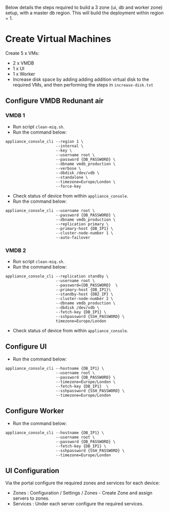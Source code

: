 Below details the steps required to build a 3 zone (ui, db and worker zone) setup, with a master db region.
This will build the deployment within region = 1.


# Create Virtual Machines
Create 5 x VMs:
 * 2 x VMDB
 * 1 x UI
 * 1 x Worker
* Increase disk space by adding adding addition virtual disk to the required VMs, and then performing the steps in `increase-disk.txt`


## Configure VMDB Redunant air
### VMDB 1
* Run script `clean-miq.sh`.
* Run the command below:
```
appliance_console_cli --region 1 \
                      --internal \
                      --key \ 
                      --username root \
                      --password {DB_PASSWORD} \
                      --dbname vmdb_production \
                      --verbose \
                      --dbdisk /dev/vdb \
                      --standalone \
                      --timezone=Europe/London \
                      --force-key
```
* Check status of device from within `appliance_console`.
* Run the command below:
```
appliance_console_cli --username root \
                      --password {DB_PASSWORD} \
                      --dbname vmdb_production \
                      --replication primary \ 
                      --primary-host {DB_IP1} \ 
                      --cluster-node-number 1 \ 
                      --auto-failover
```
### VMDB 2
* Run script `clean-miq.sh`.
* Run the command below:
```
appliance_console_cli --replication standby \
                      --username root \
                      --password={DB_PASSWORD}  \
                      --primary-host {DB_IP1}\
                      --standby-host {DB2_IP} \
                      --cluster-node-number 2 \
                      --dbname vmdb_production \
                      --dbdisk /dev/vdb \
                      --fetch-key {DB_IP1} \
                      --sshpassword {SSH_PASSWORD} \
                      timezone=Europe/London
```
* Check status of device from within `appliance_console`.

## Configure UI
* Run the command below:
```
appliance_console_cli --hostname {DB_IP1} \
                      --username root \
                      --password {DB_PASSWORD} \
                      --timezone=Europe/London \
                      --fetch-key {DB_IP1}  \
                      --sshpassword {SSH_PASSWORD} \
                      --timezone=Europe/London
```

## Configure Worker
* Run the command below:
```
appliance_console_cli --hostname {DB_IP1} \ 
                      --username root \
                      --password {DB_PASSWORD} \
                      --fetch-key {DB_IP1} \
                      --sshpassword {SSH_PASSWORD} \
                      --timezone=Europe/London
```
## UI Configuration
Via the portal configure the required zones and services for each device:
* Zones : Configuration / Settings / Zones - Create Zone and assign servers to zones.
* Services : Under each server configure the required services.
